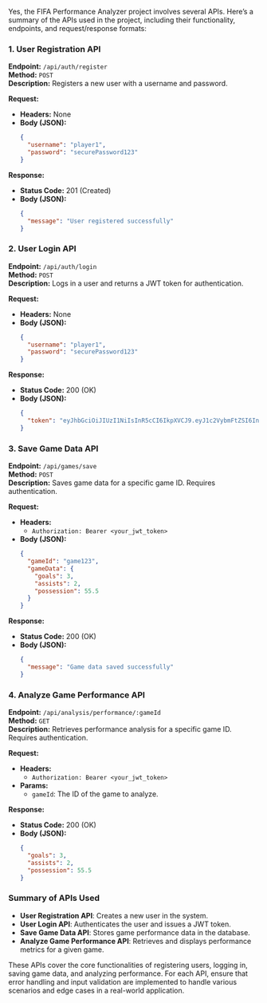 Yes, the FIFA Performance Analyzer project involves several APIs. Here’s a summary of the APIs used in the project, including their functionality, endpoints, and request/response formats:

### 1. **User Registration API**

**Endpoint:** `/api/auth/register`  
**Method:** `POST`  
**Description:** Registers a new user with a username and password.

**Request:**
- **Headers:** None
- **Body (JSON):**
  ```json
  {
    "username": "player1",
    "password": "securePassword123"
  }
  ```

**Response:**
- **Status Code:** 201 (Created)
- **Body (JSON):**
  ```json
  {
    "message": "User registered successfully"
  }
  ```

### 2. **User Login API**

**Endpoint:** `/api/auth/login`  
**Method:** `POST`  
**Description:** Logs in a user and returns a JWT token for authentication.

**Request:**
- **Headers:** None
- **Body (JSON):**
  ```json
  {
    "username": "player1",
    "password": "securePassword123"
  }
  ```

**Response:**
- **Status Code:** 200 (OK)
- **Body (JSON):**
  ```json
  {
    "token": "eyJhbGciOiJIUzI1NiIsInR5cCI6IkpXVCJ9.eyJ1c2VybmFtZSI6InBsYXllciIsImlhdCI6MTYwNTgxNjA5MywiZXhwIjoxNjA1ODIxNjMwfQ.K4qPvLsjG8lUwU4O7S8FzA2Q_4-f0s5GsoT4LhmPTxA"
  }
  ```

### 3. **Save Game Data API**

**Endpoint:** `/api/games/save`  
**Method:** `POST`  
**Description:** Saves game data for a specific game ID. Requires authentication.

**Request:**
- **Headers:**
  - `Authorization: Bearer <your_jwt_token>`
- **Body (JSON):**
  ```json
  {
    "gameId": "game123",
    "gameData": {
      "goals": 3,
      "assists": 2,
      "possession": 55.5
    }
  }
  ```

**Response:**
- **Status Code:** 200 (OK)
- **Body (JSON):**
  ```json
  {
    "message": "Game data saved successfully"
  }
  ```

### 4. **Analyze Game Performance API**

**Endpoint:** `/api/analysis/performance/:gameId`  
**Method:** `GET`  
**Description:** Retrieves performance analysis for a specific game ID. Requires authentication.

**Request:**
- **Headers:**
  - `Authorization: Bearer <your_jwt_token>`
- **Params:**
  - `gameId`: The ID of the game to analyze.

**Response:**
- **Status Code:** 200 (OK)
- **Body (JSON):**
  ```json
  {
    "goals": 3,
    "assists": 2,
    "possession": 55.5
  }
  ```

### Summary of APIs Used

- **User Registration API**: Creates a new user in the system.
- **User Login API**: Authenticates the user and issues a JWT token.
- **Save Game Data API**: Stores game performance data in the database.
- **Analyze Game Performance API**: Retrieves and displays performance metrics for a given game.

These APIs cover the core functionalities of registering users, logging in, saving game data, and analyzing performance. For each API, ensure that error handling and input validation are implemented to handle various scenarios and edge cases in a real-world application.
